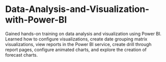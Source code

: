 # Data-Analysis-and-Visualization-with-Power-BI
Gained hands-on training on data analysis and visualization using Power BI. Learned how to configure visualizations, create date grouping matrix visualizations, view reports in the Power BI service, create drill through report pages, configure animated charts, and explore the creation of forecast charts.
